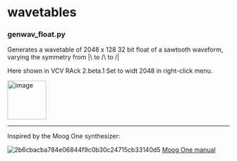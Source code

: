 <h1> wavetables</h1>

<h3>genwav_float.py</h3>

Generates a wavetable of 2048 x 128 32 bit float of a sawtooth waveform, varying the symmetry from |\ to /\ to /|

Here shown in VCV RAck 2.beta.1 
Set to widt 2048 in right-click menu.

<img width="88" alt="image" src="https://user-images.githubusercontent.com/27916597/142969178-1af45a57-ba33-4517-aef3-83cac995cc96.png">

<hr>

Inspired by the Moog One synthesizer:

![2b6cbacba784e06844f9c0b30c24715cb33140d5](https://user-images.githubusercontent.com/27916597/142968953-41df05e8-2ad1-44b4-99c8-1242d7a5b419.png)
[Moog One manual](https://api.moogmusic.com/sites/default/files/2019-08/Moog_One_Manual_8_2_19.pdf)


